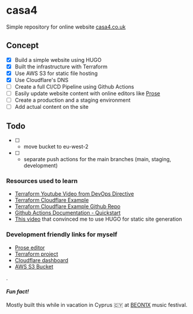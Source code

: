 # casa4

Simple repository for online website [casa4.co.uk](https://casa4.co.uk)

## Concept
- [x] Build a simple website using HUGO
- [x] Built the infrastructure with Terraform
- [x] Use AWS S3 for static file hosting
- [x] Use Cloudflare's DNS
- [ ] Create a full CI/CD Pipeline using Github Actions
- [ ] Easily update website content with online editors like [Prose](https://prose.io/)
- [ ] Create a production and a staging environment
- [ ] Add actual content on the site

## Todo
- [ ] - move bucket to eu-west-2
- [ ] - separate push actions for the main branches (main, staging, development)

### Resources used to learn 
- [Terraform Youtube Video from DevOps Directive](https://www.youtube.com/watch?v=7xngnjfIlK4)
- [Terraform Cloudflare Example](https://learn.hashicorp.com/tutorials/terraform/cloudflare-static-website?in=terraform/aws#create-a-scoped-cloudflare-api-token)
- [Terraform Cloudflare Example Github Repo](https://github.com/hashicorp/learn-terraform-cloudflare-static-website)
- [Github Actions Documentation - Quickstart](https://docs.github.com/en/actions/quickstart)
- [This video](https://www.youtube.com/watch?v=Sxxw3qtb3_g) that convinced me to use HUGO for static site generation

### Development friendly links for myself
- [Prose editor](https://prose.io/#iosifv/casa4/tree/main/casa4-website/content)
- [Terraform project](https://app.terraform.io/app/iosifv/workspaces/casa4)
- [Cloudflare dashboard](https://dash.cloudflare.com/17c4229eaf5c7c27e34b7527cbb683ec/casa4.co.uk/dns)
- [AWS S3 Bucket](https://s3.console.aws.amazon.com/s3/buckets/casa4.co.uk?region=us-east-1&tab=objects#)

.

#### _Fun fact!_
Mostly built this while in vacation in Cyprus 🇨🇾 at [BEON1X](https://beon1x.com/) music festival.